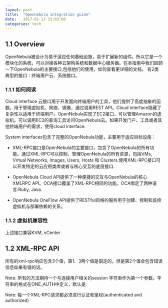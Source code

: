 ```yaml
---
layout: post
title:  "Opennebula integration guide"
date:   2017-01-13 15:03:00
categories: tech
---
```


## 1.1 Overview
OpenNebula被设计为易于适应任何基础设施，易于扩展新的组件。所以它是一个模块化的系统，可以对接各种云架构系统和数据中心服务器。在本指南中我们回顾一下OpenNebula的主要接口,包括他们的使用，如何查看更详细的文档。
有2类典型的接口：终端用户云、系统接口。

### 1.1.1 如何阅读

Cloud interface 云接口用于开发面向终端用户的工具，他们提供了高度抽象的函数。用于管理虚拟机、网络、镜像，通过调用REST API。Cloud interface隐藏了复杂性以适用于终端用户。OpenNebula实现了EC2接口，可以管理Amazon的虚拟机。可以调用EC2的查询工具访问OpenNebula云。如果开发门户、工具或者其他终端用户的需求，使用cloud interface.

System interfaces包含了完整的OpenNebula功能，主要用于适应目标设施：

- XML-RPC接口是OpenNebula的主要接口，包含了OpenNebula的所有功能。通过XML-RPC可以控制、管理OpenNebula的所有资源，包括VMs,
Virtual Networks, Images, Users, Hosts 和
Clusters.使用XML-RPC接口可以开发特定的云应用类库或者与核心交互的底层接口.

- OpenNebula Cloud API提供了一种便捷的交互与OpenNebula的核心XMLRPC API。OCA接口覆盖了XML-RPC相同的功能。OCA绑定了两种语言:Ruby, Java.

- OpenNebula OneFlow
API提供了RESTful风格的服务用于创建、控制和监控虚拟机与部署依赖的关系。

### 1.1.2 虚拟机兼容性
上述接口兼容KVM, vCenter

## 1.2 XML-RPC API
所有的xml-rpc响应包含3个值，第1、3两个值是固定的，但是第2个值会包含错误信息如果有错的话。

Note: 所有的方法期待一个与连接用户相关的session
字符串作为第一个参数。字符串的格式在ONE_AUTH中定义，默认是<username>:<password>


Note: 每一个XML-RPC请求都必须进行认证和鉴权(authenticated and authorized)


